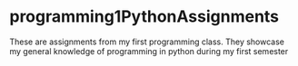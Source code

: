 # programming1PythonAssignments
These are assignments from my first programming class. They showcase my general knowledge of programming in python during my first semester
